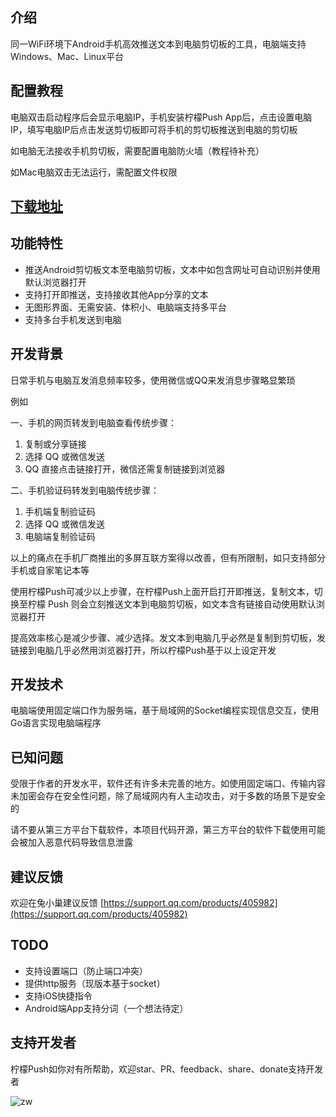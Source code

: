 ## 介绍
同一WiFi环境下Android手机高效推送文本到电脑剪切板的工具，电脑端支持Windows、Mac、Linux平台

## 配置教程
电脑双击启动程序后会显示电脑IP，手机安装柠檬Push App后，点击设置电脑IP，填写电脑IP后点击发送剪切板即可将手机的剪切板推送到电脑的剪切板

如电脑无法接收手机剪切板，需要配置电脑防火墙（教程待补充）

如Mac电脑双击无法运行，需配置文件权限

## [下载地址](https://sibtools.app/lemon_push/docs/download)

## 功能特性
- 推送Android剪切板文本至电脑剪切板，文本中如包含网址可自动识别并使用默认浏览器打开
- 支持打开即推送，支持接收其他App分享的文本
- 无图形界面、无需安装、体积小、电脑端支持多平台
- 支持多台手机发送到电脑


## 开发背景
日常手机与电脑互发消息频率较多，使用微信或QQ来发消息步骤略显繁琐

例如

一、手机的网页转发到电脑查看传统步骤：

1. 复制或分享链接
2. 选择 QQ 或微信发送
3. QQ 直接点击链接打开，微信还需复制链接到浏览器

二、手机验证码转发到电脑传统步骤：

1. 手机端复制验证码
2. 选择 QQ 或微信发送
3. 电脑端复制验证码

以上的痛点在手机厂商推出的多屏互联方案得以改善，但有所限制，如只支持部分手机或自家笔记本等

使用柠檬Push可减少以上步骤，在柠檬Push上面开启打开即推送，复制文本，切换至柠檬 Push 则会立刻推送文本到电脑剪切板，如文本含有链接自动使用默认浏览器打开

提高效率核心是减少步骤、减少选择。发文本到电脑几乎必然是复制到剪切板，发链接到电脑几乎必然用浏览器打开，所以柠檬Push基于以上设定开发

## 开发技术
电脑端使用固定端口作为服务端，基于局域网的Socket编程实现信息交互，使用Go语言实现电脑端程序

## 已知问题
受限于作者的开发水平，软件还有许多未完善的地方。如使用固定端口、传输内容未加密会存在安全性问题，除了局域网内有人主动攻击，对于多数的场景下是安全的

请不要从第三方平台下载软件，本项目代码开源，第三方平台的软件下载使用可能会被加入恶意代码导致信息泄露

## 建议反馈
欢迎在兔小巢建议反馈
[https://support.qq.com/products/405982](https://support.qq.com/products/405982)

## TODO
- 支持设置端口（防止端口冲突）
- 提供http服务（现版本基于socket）
- 支持iOS快捷指令
- Android端App支持分词（一个想法待定）

## 支持开发者

柠檬Push如你对有所帮助，欢迎star、PR、feedback、share、donate支持开发者

![zw](https://ishare20.net/files/images/zw.jpg)